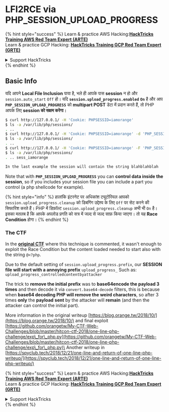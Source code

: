 # LFI2RCE via PHP\_SESSION\_UPLOAD\_PROGRESS

{% hint style="success" %}
Learn & practice AWS Hacking:<img src="/.gitbook/assets/arte.png" alt="" data-size="line">[**HackTricks Training AWS Red Team Expert (ARTE)**](https://training.hacktricks.xyz/courses/arte)<img src="/.gitbook/assets/arte.png" alt="" data-size="line">\
Learn & practice GCP Hacking: <img src="/.gitbook/assets/grte.png" alt="" data-size="line">[**HackTricks Training GCP Red Team Expert (GRTE)**<img src="/.gitbook/assets/grte.png" alt="" data-size="line">](https://training.hacktricks.xyz/courses/grte)

<details>

<summary>Support HackTricks</summary>

* Check the [**subscription plans**](https://github.com/sponsors/carlospolop)!
* **Join the** 💬 [**Discord group**](https://discord.gg/hRep4RUj7f) or the [**telegram group**](https://t.me/peass) or **follow** us on **Twitter** 🐦 [**@hacktricks\_live**](https://twitter.com/hacktricks\_live)**.**
* **Share hacking tricks by submitting PRs to the** [**HackTricks**](https://github.com/carlospolop/hacktricks) and [**HackTricks Cloud**](https://github.com/carlospolop/hacktricks-cloud) github repos.

</details>
{% endhint %}

## Basic Info

यदि आपने **Local File Inclusion** पाया है, भले ही आपके पास **session** न हो और `session.auto_start` `Off` हो। यदि **`session.upload_progress.enabled`** **`On`** है और आप **`PHP_SESSION_UPLOAD_PROGRESS`** को **multipart POST** डेटा में प्रदान करते हैं, तो PHP आपके लिए **session को सक्षम करेगा**।
```bash
$ curl http://127.0.0.1/ -H 'Cookie: PHPSESSID=iamorange'
$ ls -a /var/lib/php/sessions/
. ..
$ curl http://127.0.0.1/ -H 'Cookie: PHPSESSID=iamorange' -d 'PHP_SESSION_UPLOAD_PROGRESS=blahblahblah'
$ ls -a /var/lib/php/sessions/
. ..
$ curl http://127.0.0.1/ -H 'Cookie: PHPSESSID=iamorange' -F 'PHP_SESSION_UPLOAD_PROGRESS=blahblahblah'  -F 'file=@/etc/passwd'
$ ls -a /var/lib/php/sessions/
. .. sess_iamorange

In the last example the session will contain the string blahblahblah
```
Note that with **`PHP_SESSION_UPLOAD_PROGRESS`** you can **control data inside the session**, so if you includes your session file you can include a part you control (a php shellcode for example).

{% hint style="info" %}
हालांकि इंटरनेट पर अधिकांश ट्यूटोरियल आपको `session.upload_progress.cleanup` को डिबगिंग उद्देश्य के लिए `Off` पर सेट करने की सिफारिश करते हैं। PHP में डिफ़ॉल्ट `session.upload_progress.cleanup` अभी भी `On` है। इसका मतलब है कि आपके अपलोड प्रगति को सत्र में जल्द से जल्द साफ़ किया जाएगा। तो यह **Race Condition** होगा।
{% endhint %}

### The CTF

In the [**original CTF**](https://blog.orange.tw/2018/10/) where this technique is commented, it wasn't enough to exploit the Race Condition but the content loaded needed to start also with the string `@<?php`.

Due to the default setting of `session.upload_progress.prefix`, our **SESSION file will start with a annoying prefix** `upload_progress_` Such as: `upload_progress_controlledcontentbyattacker`

The trick to **remove the initial prefix** was to **base64encode the payload 3 times** and then decode it via `convert.base64-decode` filters, this is because when **base64 decoding PHP will remove the weird characters**, so after 3 times **only** the **payload** **sent** by the attacker will **remain** (and then the attacker can control the initial part).

More information in the original writeup [https://blog.orange.tw/2018/10/](https://blog.orange.tw/2018/10/) and final exploit [https://github.com/orangetw/My-CTF-Web-Challenges/blob/master/hitcon-ctf-2018/one-line-php-challenge/exp\_for\_php.py](https://github.com/orangetw/My-CTF-Web-Challenges/blob/master/hitcon-ctf-2018/one-line-php-challenge/exp\_for\_php.py)\
Another writeup in [https://spyclub.tech/2018/12/21/one-line-and-return-of-one-line-php-writeup/](https://spyclub.tech/2018/12/21/one-line-and-return-of-one-line-php-writeup/)

{% hint style="success" %}
Learn & practice AWS Hacking:<img src="/.gitbook/assets/arte.png" alt="" data-size="line">[**HackTricks Training AWS Red Team Expert (ARTE)**](https://training.hacktricks.xyz/courses/arte)<img src="/.gitbook/assets/arte.png" alt="" data-size="line">\
Learn & practice GCP Hacking: <img src="/.gitbook/assets/grte.png" alt="" data-size="line">[**HackTricks Training GCP Red Team Expert (GRTE)**<img src="/.gitbook/assets/grte.png" alt="" data-size="line">](https://training.hacktricks.xyz/courses/grte)

<details>

<summary>Support HackTricks</summary>

* Check the [**subscription plans**](https://github.com/sponsors/carlospolop)!
* **Join the** 💬 [**Discord group**](https://discord.gg/hRep4RUj7f) or the [**telegram group**](https://t.me/peass) or **follow** us on **Twitter** 🐦 [**@hacktricks\_live**](https://twitter.com/hacktricks\_live)**.**
* **Share hacking tricks by submitting PRs to the** [**HackTricks**](https://github.com/carlospolop/hacktricks) and [**HackTricks Cloud**](https://github.com/carlospolop/hacktricks-cloud) github repos.

</details>
{% endhint %}
